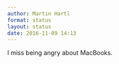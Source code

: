 ```yaml
---
author: Martin Hartl
format: status
layout: status
date: 2016-11-09 14:13
---
```

I miss being angry about MacBooks.